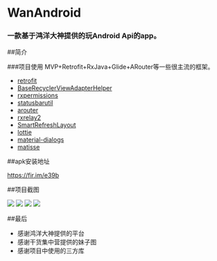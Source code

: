 # WanAndroid

### 一款基于鸿洋大神提供的玩Android Api的app。

##简介

###项目使用 MVP+Retrofit+RxJava+Glide+ARouter等一些很主流的框架。

* [retrofit](https://github.com/square/retrofit)
* [BaseRecyclerViewAdapterHelper](https://github.com/CymChad/BaseRecyclerViewAdapterHelper)
* [rxpermissions](https://github.com/tbruyelle/RxPermissions)
* [statusbarutil](https://github.com/laobie/StatusBarUtil)
* [arouter](https://github.com/alibaba/ARouter)
* [rxrelay2](https://github.com/JakeWharton/RxRelay)
* [SmartRefreshLayout](https://github.com/scwang90/SmartRefreshLayout)
* [lottie](https://github.com/airbnb/lottie-android)
* [material-dialogs](https://github.com/afollestad/material-dialogs)
* [matisse](https://github.com/zhihu/Matisse)


##apk安装地址

<https://fir.im/e39b>

##项目截图

![](/screenshot/1.png)
![](/screenshot/2.png)
![](/screenshot/3.png)
![](/screenshot/4.png)


##最后

* 感谢鸿洋大神提供的平台
* 感谢干货集中营提供的妹子图
* 感谢项目中使用的三方库